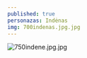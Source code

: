 ```yaml
---
published: true
personazas: Indėnas
img: 700indenas.jpg.jpg
---
```

![750indene.jpg.jpg]({{site.baseurl}}/img/personazai/750indene.jpg.jpg)

